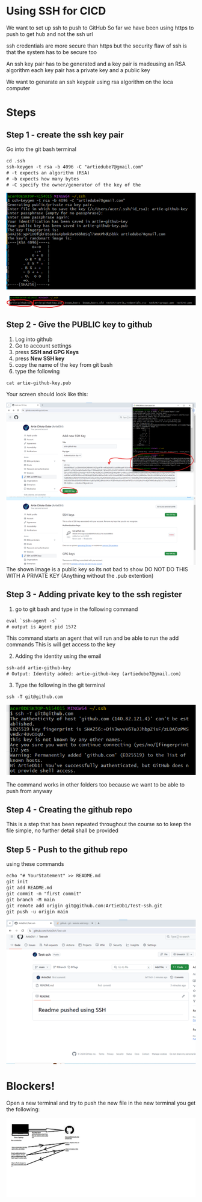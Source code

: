 # Using SSH for CICD
We want to set up ssh to push to GitHub
So far we have been using https to push to get hub and not the ssh url

ssh credentials are more secure than https 
but the security flaw of ssh is that the system has to be 
secure too

An ssh key pair has to be generated and a key pair is madeusing an RSA algorithm
each key pair has a private key and a public key 

We want to genarate an ssh keypair using rsa algorithm on the loca computer


# Steps 
## Step 1 - create the ssh key pair
Go into the git bash terminal
```
cd .ssh
ssh-keygen -t rsa -b 4096 -C "artiedube7@gmail.com"
# -t expects an algorithm (RSA)
# -b expects how many bytes 
# -C specify the owner/generator of the key of the

```



![Alt text](<../../readme-images/Week4Images/cicd/1.1Generating the keypair and storing in a file.png>)

![Alt text](<../../readme-images/Week4Images/cicd/1.1.1Public andPrivateKeys.png>)

## Step 2 - Give the **PUBLIC** key to github

1. Log into github
2. Go to account settings
3. press **SSH and GPG Keys**
4. press **New SSH key**
5. copy the name of the key from git bash
6. type the following

```
cat artie-github-key.pub

```

Your screen should look like this:

![Alt text](<../../readme-images/Week4Images/cicd/2Giving Github the key.png>)
![Alt text](../../readme-images/Week4Images/cicd/2.1.png)
The shown image is a public key so its not bad to show
DO NOT DO THIS WITH A PRIVATE KEY (Anything without the .pub extention)

## Step 3 - Adding private key to the ssh register
1. go to git bash and type in the following command 
```
eval `ssh-agent -s`
# output is Agent pid 1572

```
This command starts an agent that will run and be able to run the add commands 
This is will get access to the key

2. Adding the identity using the email
```
ssh-add artie-github-key
# Output: Identity added: artie-github-key (artiedube7@gmail.com)
```


3. Type the following in the git terminal

```
ssh -T git@github.com
```
![Alt text](<../../readme-images/Week4Images/cicd/3 Authenticating access.png>)

The command works in other folders too because we want to be able to push from anyway

## Step 4 - Creating the github repo
This is a step that has been repeated throughout the course so to keep the file simple, no further detail shall be provided

## Step 5 - Push to the github repo
using these commands
```
echo "# YourStatement" >> README.md
git init
git add README.md
git commit -m "first commit"
git branch -M main
git remote add origin git@github.com:ArtieDb1/Test-ssh.git
git push -u origin main
```

![Alt text](../../readme-images/Week4Images/cicd/pushedurl.png)
# Blockers!
Open a new terminal and try to push the new file in the new terminal you get the following:

![Alt text](<../../readme-images/Week4Images/cicd/Pushing with ssh.png>)